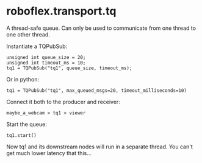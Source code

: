 # roboflex.transport.tq

A thread-safe queue. Can only be used to communicate from one thread to one other thread.

Instantiate a TQPubSub:

    unsigned int queue_size = 20;
    unsigned int timeout_ms = 10;
    tq1 = TQPubSub("tq1", queue_size, timeout_ms);

Or in python:

    tq1 = TQPubSub("tq1", max_queued_msgs=20, timeout_milliseconds=10)

Connect it both to the producer and receiver:

    maybe_a_webcam > tq1 > viewer

Start the queue: 

    tq1.start()

Now tq1 and its downstream nodes will run in a separate thread. You can't get much lower latency that this...